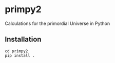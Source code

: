 # primpy2
Calculations for the primordial Universe in Python


Installation
------------

```
cd primpy2
pip install .
```

